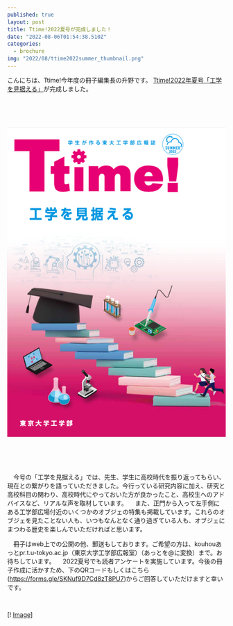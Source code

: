 ```yaml
---
published: true
layout: post
title: Ttime!2022夏号が完成しました！
date: "2022-08-06T01:54:38.510Z"
categories:
  - brochure
img: "2022/08/ttime2022summer_thumbnail.png"
---
```


こんにちは、Ttime!今年度の冊子編集長の升野です。
[Ttime!2022年夏号「工学を見据える」](https://www.t.u-tokyo.ac.jp/foe/public-relations/t-time)が完成しました。

<br>
<br>
<br>

[![Image](/assets/images/2022/08/ttime2022summer.png)](https://www.t.u-tokyo.ac.jp/foe/public-relations/t-time)

<br>
<br>
<br>

　今号の「工学を見据える」では、先生、学生に高校時代を振り返ってもらい、現在との繋がりを語っていただきました。今行っている研究内容に加え、研究と高校科目の関わり、高校時代にやっておいた方が良かったこと、高校生へのアドバイスなど、リアルな声を取材しています。
　また、正門から入って左手側にある工学部広場付近のいくつかのオブジェの特集も掲載しています。これらのオブジェを見たことない人も、いつもなんとなく通り過ぎている人も、オブジェにまつわる歴史を楽しんでいただければと思います。

　冊子はweb上での公開の他、郵送もしております。ご希望の方は、kouhouあっとpr.t.u-tokyo.ac.jp（東京大学工学部広報室）（あっとを@に変換）まで。お待ちしています。
　2022夏号でも読者アンケートを実施しています。今後の冊子作成に活かすため、下のQRコードもしくはこちら(https://forms.gle/SKNuf9D7Cd8zT8PU7)からご回答していただけますと幸いです。

<br>

[! [Image](/assets/images/2022/08/ttime2022summer-qr.png)]





